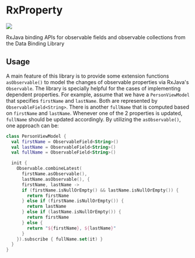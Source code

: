 # RxProperty
[![](https://jitpack.io/v/skedgo/RxProperty.svg)](https://jitpack.io/#skedgo/RxProperty)

RxJava binding APIs for observable fields and observable collections from the Data Binding Library

## Usage
A main feature of this library is to provide some extension functions `asObservable()` to model the changes of observable properties via RxJava's `Observable`. The library is specially helpful for the cases of implementing dependent properties. For example, assume that we have a `PersonViewModel` that specifies `firstName` and `lastName`. Both are represented by `ObservableField<String>`. There is another `fullName` that is computed based on `firstName` and `lastName`. Whenever one of the 2 properties is updated, `fullName` should be updated accordingly. By utilizing the `asObservable()`, one approach can be:

```kotlin
class PersonViewModel {
  val firstName = ObservableField<String>()
  val lastName = ObservableField<String>()
  val fullName = ObservableField<String>()

  init {
    Observable.combineLatest(
      firstName.asObservable(),
      lastName.asObservable(), {
      firstName, lastName ->
      if (firstName.isNullOrEmpty() && lastName.isNullOrEmpty()) {
        return firstName
      } else if (firstName.isNullOrEmpty()) {
        return lastName
      } else if (lastName.isNullOrEmpty()) {
        return firstName
      } else {
        return "${firstName}, ${lastName}"
      }
    }).subscribe { fullName.set(it) }
  }
}
```
